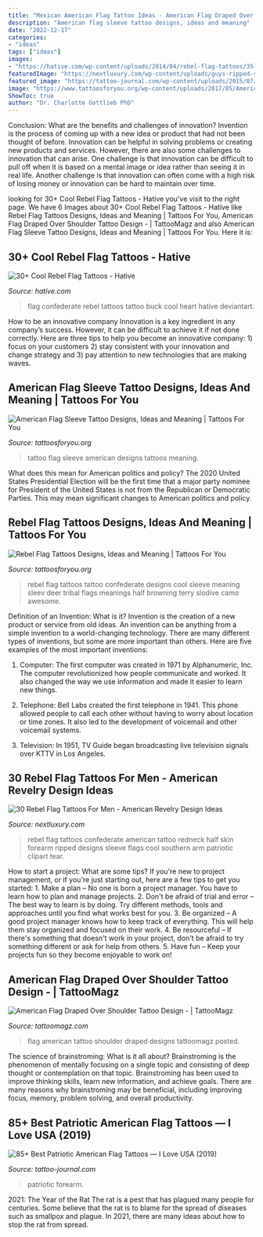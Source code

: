 ```yaml
---
title: "Mexican American Flag Tattoo Ideas - American Flag Draped Over Shoulder Tattoo Design -"
description: "American flag sleeve tattoo designs, ideas and meaning"
date: "2022-12-17"
categories:
- "ideas"
tags: ["ideas"]
images:
- "https://hative.com/wp-content/uploads/2014/04/rebel-flag-tattoos/35-confederate-flag-with-a-buck.jpg"
featuredImage: "https://nextluxury.com/wp-content/uploads/guys-ripped-skin-confederate-rebel-flag-tattoos-on-forearm.jpg"
featured_image: "https://tattoo-journal.com/wp-content/uploads/2015/07/american-flag-tattoo-23.jpg"
image: "https://www.tattoosforyou.org/wp-content/uploads/2017/05/American-Flag-Sleeve-Tattoo-Designs.jpg"
ShowToc: true
author: "Dr. Charlotte Gottlieb PhD"
---
```



Conclusion: What are the benefits and challenges of innovation?
Invention is the process of coming up with a new idea or product that had not been thought of before. Innovation can be helpful in solving problems or creating new products and services. However, there are also some challenges to innovation that can arise. One challenge is that innovation can be difficult to pull off when it is based on a mental image or idea rather than seeing it in real life. Another challenge is that innovation can often come with a high risk of losing money or innovation can be hard to maintain over time.

	

		
looking for 30+ Cool Rebel Flag Tattoos - Hative you've visit to the right page. We have 6 Images about 30+ Cool Rebel Flag Tattoos - Hative like Rebel Flag Tattoos Designs, Ideas and Meaning | Tattoos For You, American Flag Draped Over Shoulder Tattoo Design - | TattooMagz and also American Flag Sleeve Tattoo Designs, Ideas and Meaning | Tattoos For You. Here it is:
		
    
## 30+ Cool Rebel Flag Tattoos - Hative

<img loading=lazy src="https://hative.com/wp-content/uploads/2014/04/rebel-flag-tattoos/35-confederate-flag-with-a-buck.jpg" onerror="this.onerror=null;this.src='https://tse2.mm.bing.net/th?id=OIP.Cw_auIGfOQmy9jcCKA3EHwHaIj&amp;pid=15.1';" alt="30+ Cool Rebel Flag Tattoos - Hative">

_Source: hative.com_

>flag confederate rebel tattoos tattoo buck cool heart hative deviantart. 

	

How to be an innovative company
Innovation is a key ingredient in any company’s success. However, it can be difficult to achieve it if not done correctly. Here are three tips to help you become an innovative company: 1) focus on your customers 2) stay consistent with your innovation and change strategy and 3) pay attention to new technologies that are making waves.

    
## American Flag Sleeve Tattoo Designs, Ideas And Meaning | Tattoos For You

<img loading=lazy src="https://www.tattoosforyou.org/wp-content/uploads/2017/05/American-Flag-Sleeve-Tattoo-Designs.jpg" onerror="this.onerror=null;this.src='https://tse2.mm.bing.net/th?id=OIP._oeJMrGHfhxlecUt6kYpSQHaI4&amp;pid=15.1';" alt="American Flag Sleeve Tattoo Designs, Ideas and Meaning | Tattoos For You">

_Source: tattoosforyou.org_

>tattoo flag sleeve american designs tattoos meaning. 

	

What does this mean for American politics and policy?
The 2020 United States Presidential Election will be the first time that a major party nominee for President of the United States is not from the Republican or Democratic Parties. This may mean significant changes to American politics and policy.

    
## Rebel Flag Tattoos Designs, Ideas And Meaning | Tattoos For You

<img loading=lazy src="http://www.tattoosforyou.org/wp-content/uploads/2013/11/Rebel-Flag-Tattoo.jpg" onerror="this.onerror=null;this.src='https://tse4.mm.bing.net/th?id=OIP.l_0u82i0SBia1yaN4umLzAHaJ6&amp;pid=15.1';" alt="Rebel Flag Tattoos Designs, Ideas and Meaning | Tattoos For You">

_Source: tattoosforyou.org_

>rebel flag tattoos tattoo confederate designs cool sleeve meaning sleev deer tribal flags meanings half browning terry slodive camo awesome. 

	

Definition of an Invention: What is it?
Invention is the creation of a new product or service from old ideas. An invention can be anything from a simple invention to a world-changing technology. There are many different types of inventions, but some are more important than others. Here are five examples of the most important inventions: 
1) Computer: The first computer was created in 1971 by Alphanumeric, Inc. The computer revolutionized how people communicate and worked. It also changed the way we use information and made it easier to learn new things.

2) Telephone: Bell Labs created the first telephone in 1941. This phone allowed people to call each other without having to worry about location or time zones. It also led to the development of voicemail and other voicemail systems.

3) Television: In 1951, TV Guide began broadcasting live television signals over KTTV in Los Angeles.

    
## 30 Rebel Flag Tattoos For Men - American Revelry Design Ideas

<img loading=lazy src="https://nextluxury.com/wp-content/uploads/guys-ripped-skin-confederate-rebel-flag-tattoos-on-forearm.jpg" onerror="this.onerror=null;this.src='https://tse3.mm.bing.net/th?id=OIP.uvxurDsjmlor-3vnGbbrUgHaFj&amp;pid=15.1';" alt="30 Rebel Flag Tattoos For Men - American Revelry Design Ideas">

_Source: nextluxury.com_

>rebel flag tattoos confederate american tattoo redneck half skin forearm ripped designs sleeve flags cool southern arm patriotic clipart tear. 

	

How to start a project: What are some tips?
If you're new to project management, or if you're just starting out, here are a few tips to get you started: 1. Make a plan – No one is born a project manager. You have to learn how to plan and manage projects. 2. Don't be afraid of trial and error – The best way to learn is by doing. Try different methods, tools and approaches until you find what works best for you. 3. Be organized – A good project manager knows how to keep track of everything. This will help them stay organized and focused on their work. 4. Be resourceful – If there's something that doesn't work in your project, don't be afraid to try something different or ask for help from others. 5. Have fun – Keep your projects fun so they become enjoyable to work on!

    
## American Flag Draped Over Shoulder Tattoo Design - | TattooMagz

<img loading=lazy src="https://tattoomagz.com/wp-content/uploads/american-flag-tattoo-designs-shoulder-tattoo-3-american-flag-draped-over-shoulder-american-flag-18661.jpg" onerror="this.onerror=null;this.src='https://tse1.mm.bing.net/th?id=OIP.ct6SyYpH2lT7J_Sf_ZL8AQHaKs&amp;pid=15.1';" alt="American Flag Draped Over Shoulder Tattoo Design - | TattooMagz">

_Source: tattoomagz.com_

>flag american tattoo shoulder draped designs tattoomagz posted. 

	

The science of brainstroming: What is it all about?
Brainstroming is the phenomenon of mentally focusing on a single topic and consisting of deep thought or contemplation on that topic. Brainstroming has been used to improve thinking skills, learn new information, and achieve goals. There are many reasons why brainstroming may be beneficial, including improving focus, memory, problem solving, and overall productivity.

    
## 85+ Best Patriotic American Flag Tattoos — I Love USA (2019)

<img loading=lazy src="https://tattoo-journal.com/wp-content/uploads/2015/07/american-flag-tattoo-23.jpg" onerror="this.onerror=null;this.src='https://tse4.mm.bing.net/th?id=OIP.jujNM-omS77BomO23c0U7wHaHa&amp;pid=15.1';" alt="85+ Best Patriotic American Flag Tattoos — I Love USA (2019)">

_Source: tattoo-journal.com_

>patriotic forearm. 

	

2021: The Year of the Rat
The rat is a pest that has plagued many people for centuries. Some believe that the rat is to blame for the spread of diseases such as smallpox and plague. In 2021, there are many ideas about how to stop the rat from spread.


